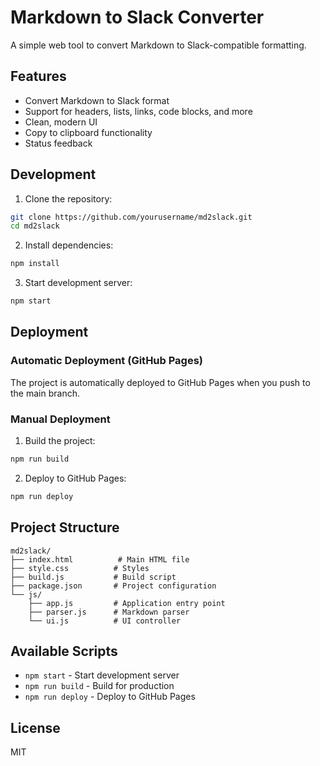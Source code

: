# Markdown to Slack Converter

A simple web tool to convert Markdown to Slack-compatible formatting.

## Features

- Convert Markdown to Slack format
- Support for headers, lists, links, code blocks, and more
- Clean, modern UI
- Copy to clipboard functionality
- Status feedback

## Development

1. Clone the repository:
```bash
git clone https://github.com/yourusername/md2slack.git
cd md2slack
```

2. Install dependencies:
```bash
npm install
```

3. Start development server:
```bash
npm start
```

## Deployment

### Automatic Deployment (GitHub Pages)

The project is automatically deployed to GitHub Pages when you push to the main branch.

### Manual Deployment

1. Build the project:
```bash
npm run build
```

2. Deploy to GitHub Pages:
```bash
npm run deploy
```

## Project Structure

```
md2slack/
├── index.html          # Main HTML file
├── style.css          # Styles
├── build.js           # Build script
├── package.json       # Project configuration
└── js/
    ├── app.js         # Application entry point
    ├── parser.js      # Markdown parser
    └── ui.js          # UI controller
```

## Available Scripts

- `npm start` - Start development server
- `npm run build` - Build for production
- `npm run deploy` - Deploy to GitHub Pages

## License

MIT 